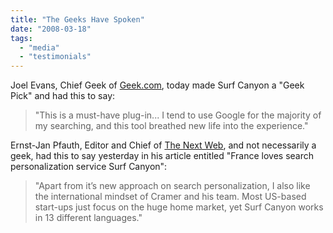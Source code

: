 ```yaml
---
title: "The Geeks Have Spoken"
date: "2008-03-18"
tags: 
  - "media"
  - "testimonials"
---
```


Joel Evans, Chief Geek of [Geek.com](http://www.geek.com/feature-search-your-search-results-with-surf-canyon/), today made Surf Canyon a "Geek Pick" and had this to say:

> "This is a must-have plug-in... I tend to use Google for the majority of my searching, and this tool breathed new life into the experience."

Ernst-Jan Pfauth, Editor and Chief of [The Next Web](http://thenextweb.org/2008/03/17/france-loves-search-personalization-service-surf-canyon/), and not necessarily a geek, had this to say yesterday in his article entitled "France loves search personalization service Surf Canyon":

> "Apart from it’s new approach on search personalization, I also like the international mindset of Cramer and his team. Most US-based start-ups just focus on the huge home market, yet Surf Canyon works in 13 different languages."
